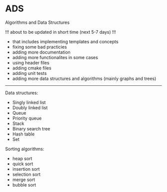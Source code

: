 # ADS
Algorithms and Data Structures

!!! about to be updated in short time (next 5-7 days) !!!

 - that includes implementing templates and concepts
 - fixing some bad practicies
 - adding more documentation
 - adding more functionalites in some cases
 - using header files
 - adding cmake files
 - adding unit tests
 - adding more data structures and algorithms (mainly graphs and trees)
________________________________________________________________________________________

Data structures:
 - Singly linked list
 - Doubly linked list
 - Queue
 - Priority queue
 - Stack
 - Binary search tree
 - Hash table
 - Set
 
Sorting algorithms:
 - heap sort
 - quick sort
 - insertion sort
 - selection sort
 - merge sort
 - bubble sort
